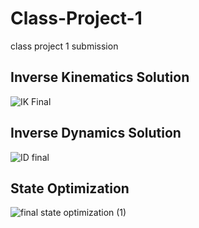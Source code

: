 # Class-Project-1
class project 1 submission

## Inverse Kinematics Solution
![IK Final](https://github.com/user-attachments/assets/0f1bf235-ec01-446f-8240-1f67d9d92b81)

## Inverse Dynamics Solution
![ID final](https://github.com/user-attachments/assets/a754734a-521a-45ba-8549-a195a2c394a7)

## State Optimization
![final state optimization (1)](https://github.com/user-attachments/assets/1ae3c3da-92ff-4d10-b8ed-96fc727ee6a1)
